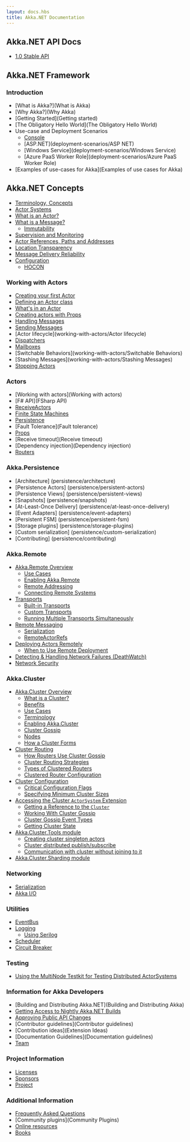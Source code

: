 ```yaml
---
layout: docs.hbs
title: Akka.NET Documentation
---
```


## Akka.NET API Docs
- [1.0 Stable API](http://api.getakka.net/docs/stable/index.html)

## Akka.NET Framework
### Introduction
- [What is Akka?](What is Akka)
- [Why Akka?](Why Akka)
- [Getting Started](Getting started)
- [The Obligatory Hello World](The Obligatory Hello World)
- Use-case and Deployment Scenarios
	- [Console](deployment-scenarios/Console)
	- [ASP.NET](deployment-scenarios/ASP NET)
	- [Windows Service](deployment-scenarios/Windows Service)
	- [Azure PaaS Worker Role](deployment-scenarios/Azure PaaS Worker Role)
- [Examples of use-cases for Akka](Examples of use cases for Akka)

## Akka.NET Concepts
- [Terminology, Concepts](concepts/terminology)
- [Actor Systems](concepts/actorsystem)
- [What is an Actor?](concepts/actors)
- [What is a Message?](concepts/messages)
    - [Immutability](concepts/messages#messages-are-immutable)
- [Supervision and Monitoring](concepts/supervision)
- [Actor References, Paths and Addresses](concepts/addressing)
- [Location Transparency](concepts/location-transparency)
- [Message Delivery Reliability](concepts/message-delivery-reliability)
- [Configuration](concepts/configuration)
    - [HOCON](concepts/hocon)

### Working with Actors
- [Creating your first Actor](working-with-actors/creating-actors)
- [Defining an Actor class](working-with-actors/defining-an-actor)
- [What's in an Actor](working-with-actors/whats-in-an-actor)
- [Creating actors with Props](working-with-actors/creating-actors-with-props)
- [Handling Messages](working-with-actors/handling-messages)
- [Sending Messages](working-with-actors/sending-messages)
- [Actor lifecycle](working-with-actors/Actor lifecycle)
- [Dispatchers](working-with-actors/Dispatchers)
- [Mailboxes](working-with-actors/Mailbox)
- [Switchable Behaviors](working-with-actors/Switchable Behaviors)
- [Stashing Messages](working-with-actors/Stashing Messages)
- [Stopping Actors](working-with-actors/stopping-actors)

### Actors
- [Working with actors](Working with actors)
- [F# API](FSharp API)
- [ReceiveActors](ReceiveActor)
- [Finite State Machines](FSM)
- [Persistence](Persistence)
- [Fault Tolerance](Fault tolerance)
- [Props](Props)
- [Receive timeout](Receive timeout)
- [Dependency injection](Dependency injection)
- [Routers](working-with-actors/Routers)

### Akka.Persistence
- [Architecture] (persistence/architecture)
- [Persistence Actors] (persistence/persistent-actors)
- [Persistence Views] (persistence/persistent-views)
- [Snapshots] (persistence/snapshots)
- [At-Least-Once Delivery] (persistence/at-least-once-delivery)
- [Event Adapters] (persistence/event-adapters)
- [Persistent FSM] (persistence/persistent-fsm)
- [Storage plugins] (persistence/storage-plugins)
- [Custom serialization] (persistence/custom-serialization)
- [Contributing] (persistence/contributing)

### Akka.Remote
- [Akka.Remote Overview](remoting/)
    - [Use Cases](remoting/#use-cases)
    - [Enabling Akka.Remote](remoting/#enabling-akka-remote)
    - [Remote Addressing](remoting/#addresses-transports-endpoints-and-associations)
    - [Connecting Remote Systems](remoting/#how-to-form-associations-between-remote-systems)
- [Transports](remoting/transports)
    - [Built-in Transports](remoting/transports#akka-remote-s-built-in-transports)
    - [Custom Transports](remoting/transports#using-custom-transports)
    - [Running Multiple Transports Simultaneously](remoting/transports#running-multiple-transports-simultaneously)
- [Remote Messaging](remoting/messaging)
    - [Serialization](remoting/messaging#serialization)
    - [RemoteActorRefs](remoting/messaging#-remoteactorref-and-location-transparency)
- [Deploying Actors Remotely](remoting/deployment)
    - [When to Use Remote Deployment](remoting/deployment#when-to-use-remote-deployment)
- [Detecting & Handling Network Failures (DeathWatch)](remoting/deathwatch)
- [Network Security](remoting/security)

### Akka.Cluster
- [Akka.Cluster Overview](clustering/cluster-overview)
    - [What is a Cluster?](clustering/cluster-overview#what-is-a-cluster-)
    - [Benefits](clustering/cluster-overview#benefits-of-akka-cluster)
    - [Use Cases](clustering/cluster-overview#use-cases)
    - [Terminology](clustering/cluster-overview#key-terms)
    - [Enabling Akka.Cluster](clustering/cluster-overview#enabling-akka-cluster)
    - [Cluster Gossip](clustering/cluster-overview#cluster-gossip)
    - [Nodes](clustering/cluster-overview#nodes)
    - [How a Cluster Forms](clustering/cluster-overview#how-a-cluster-forms)
- [Cluster Routing](clustering/cluster-routing)
    - [How Routers Use Cluster Gossip](clustering/cluster-routing#how-routers-use-cluster-gossip)
    - [Cluster Routing Strategies](clustering/cluster-routing#cluster-routing-strategies)
    - [Types of Clustered Routers](clustering/cluster-routing#types-of-clustered-routers)
    - [Clustered Router Configuration](clustering/cluster-routing#cluster-router-config)
- [Cluster Configuration](clustering/cluster-configuration)
    - [Critical Configuration Flags](clustering/cluster-configuration#critical-configuration-options)
    - [Specifying Minimum Cluster Sizes](clustering/cluster-configuration#specifying-minimum-cluster-sizes)
- [Accessing the Cluster `ActorSystem` Extension](clustering/cluster-extension)
    - [Getting a Reference to the `Cluster`](clustering/cluster-extension#getting-a-reference-to-the-cluster-)
    - [Working With Cluster Gossip](clustering/cluster-extension#working-with-cluster-gossip)
    - [Cluster Gossip Event Types](clustering/cluster-extension#cluster-gossip-event-types)
    - [Getting Cluster State](clustering/cluster-extension#getting-cluster-state)
- [Akka.Cluster.Tools module](clustering/cluster-tools)
    - [Creating cluster singleton actors](clustering/cluster-singleton)
    - [Cluster distributed publish/subscribe](clustering/distributed-publish-subscribe)
    - [Communication with cluster without joining to it](clustering/cluster-client)
- [Akka.Cluster.Sharding module](clustering/cluster-sharding)

### Networking
- [Serialization](Serialization)
- [Akka I/O](IO)

### Utilities
- [EventBus](EventBus)
- [Logging](Logging)
  - [Using Serilog](Serilog)
- [Scheduler](Scheduler)
- [Circuit Breaker](CircuitBreaker)

### Testing
- [Using the MultiNode Testkit for Testing Distributed ActorSystems](testing/multinode-testkit)

### Information for Akka Developers
- [Building and Distributing Akka.NET](Building and Distributing Akka)
- [Getting Access to Nightly Akka.NET Builds](akka-developers/nightly-builds)
- [Approving Public API Changes](akka-developers/public-api-changes)
- [Contributor guidelines](Contributor guidelines)
- [Contribution ideas](Extension Ideas)
- [Documentation Guidelines](Documentation guidelines)
- [Team](Team)

### Project Information
- [Licenses](Licenses)
- [Sponsors](Sponsors)
- [Project](Project)

### Additional Information
- [Frequently Asked Questions](FAQ)
- [Community plugins](Community Plugins)
- [Online resources](Resources)
- [Books](Books)
